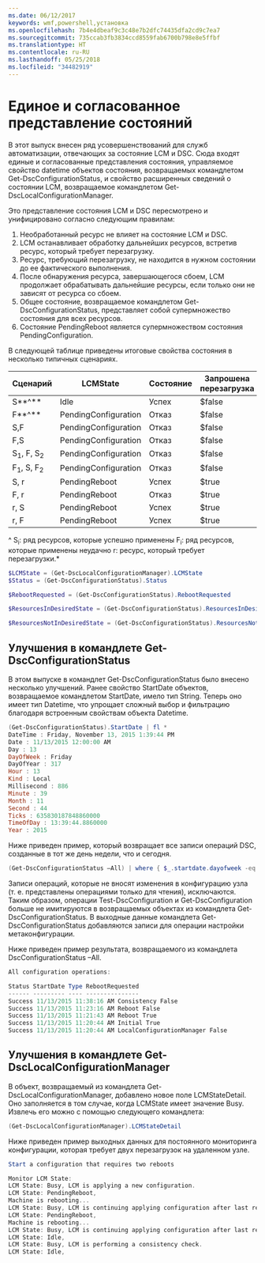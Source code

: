 ```yaml
---
ms.date: 06/12/2017
keywords: wmf,powershell,установка
ms.openlocfilehash: 7b4e4dbeaf9c3c48e7b2dfc74435dfa2cd9c7ea7
ms.sourcegitcommit: 735ccab3fb3834ccd8559fab6700b798e8e5ffbf
ms.translationtype: HT
ms.contentlocale: ru-RU
ms.lasthandoff: 05/25/2018
ms.locfileid: "34482919"
---
```

# <a name="unified-and-consistent-state-and-status-representation"></a>Единое и согласованное представление состояний

В этот выпуск внесен ряд усовершенствований для служб автоматизации, отвечающих за состояние LCM и DSC. Сюда входят единые и согласованные представления состояния, управляемое свойство datetime объектов состояния, возвращаемых командлетом Get-DscConfigurationStatus, и свойство расширенных сведений о состоянии LCM, возвращаемое командлетом Get-DscLocalConfigurationManager.

Это представление состояния LCM и DSC пересмотрено и унифицировано согласно следующим правилам:
1.  Необработанный ресурс не влияет на состояние LCM и DSC.
2.  LCM останавливает обработку дальнейших ресурсов, встретив ресурс, который требует перезагрузку.
3.  Ресурс, требующий перезагрузку, не находится в нужном состоянии до ее фактического выполнения.
4.  После обнаружения ресурса, завершающегося сбоем, LCM продолжает обрабатывать дальнейшие ресурсы, если только они не зависят от ресурса со сбоем.
5.  Общее состояние, возвращаемое командлетом Get-DscConfigurationStatus, представляет собой супермножество состояния для всех ресурсов.
6.  Состояние PendingReboot является супермножеством состояния PendingConfiguration.

В следующей таблице приведены итоговые свойства состояния в несколько типичных сценариях.

| Сценарий                    | LCMState       | Состояние | Запрошена перезагрузка  | ResourcesInDesiredState  | ResourcesNotInDesiredState |
|---------------------------------|----------------------|------------|---------------|------------------------------|--------------------------------|
| S**^**                          | Idle                 | Успех    | $false        | S                            | $null                          |
| F**^**                          | PendingConfiguration | Отказ    | $false        | $null                        | F                              |
| S,F                             | PendingConfiguration | Отказ    | $false        | S                            | F                              |
| F,S                             | PendingConfiguration | Отказ    | $false        | S                            | F                              |
| S<sub>1</sub>, F, S<sub>2</sub> | PendingConfiguration | Отказ    | $false        | S<sub>1</sub>, S<sub>2</sub> | F                              |
| F<sub>1</sub>, S, F<sub>2</sub> | PendingConfiguration | Отказ    | $false        | S                            | F<sub>1</sub>, F<sub>2</sub>   |
| S, r                            | PendingReboot        | Успех    | $true         | S                            | r                              |
| F, r                            | PendingReboot        | Отказ    | $true         | $null                        | F, r                           |
| r, S                            | PendingReboot        | Успех    | $true         | $null                        | r                              |
| r, F                            | PendingReboot        | Успех    | $true         | $null                        | r                              |

^ S<sub>i</sub>: ряд ресурсов, которые успешно применены F<sub>i</sub>: ряд ресурсов, которые применены неудачно r: ресурс, который требует перезагрузки.\*

```powershell
$LCMState = (Get-DscLocalConfigurationManager).LCMState
$Status = (Get-DscConfigurationStatus).Status

$RebootRequested = (Get-DscConfigurationStatus).RebootRequested

$ResourcesInDesiredState = (Get-DscConfigurationStatus).ResourcesInDesiredState

$ResourcesNotInDesiredState = (Get-DscConfigurationStatus).ResourcesNotInDesiredState
```

## <a name="enhancement-in-get-dscconfigurationstatus-cmdlet"></a>Улучшения в командлете Get-DscConfigurationStatus

В этом выпуске в командлет Get-DscConfigurationStatus было внесено несколько улучшений. Ранее свойство StartDate объектов, возвращаемое командлетом StartDate, имело тип String. Теперь оно имеет тип Datetime, что упрощает сложный выбор и фильтрацию благодаря встроенным свойствам объекта Datetime.

```powershell
(Get-DscConfigurationStatus).StartDate | fl *
DateTime : Friday, November 13, 2015 1:39:44 PM
Date : 11/13/2015 12:00:00 AM
Day : 13
DayOfWeek : Friday
DayOfYear : 317
Hour : 13
Kind : Local
Millisecond : 886
Minute : 39
Month : 11
Second : 44
Ticks : 635830187848860000
TimeOfDay : 13:39:44.8860000
Year : 2015
```

Ниже приведен пример, который возвращает все записи операций DSC, созданные в тот же день недели, что и сегодня.

```powershell
(Get-DscConfigurationStatus –All) | where { $_.startdate.dayofweek -eq (Get-Date).DayOfWeek }
```

Записи операций, которые не вносят изменения в конфигурацию узла (т. е. представлены операциями только для чтения), исключаются. Таким образом, операции Test-DscConfiguration и Get-DscConfiguration больше не имитируются в возвращаемых объектах из командлета Get-DscConfigurationStatus.
В выходные данные командлета Get-DscConfigurationStatus добавляются записи для операции настройки метаконфигурации.

Ниже приведен пример результата, возвращаемого из командлета DscConfigurationStatus –All.

```powershell
All configuration operations:

Status StartDate Type RebootRequested
------ --------- ---- ---------------
Success 11/13/2015 11:38:16 AM Consistency False
Success 11/13/2015 11:23:16 AM Reboot False
Success 11/13/2015 11:21:43 AM Reboot True
Success 11/13/2015 11:20:44 AM Initial True
Success 11/13/2015 11:20:44 AM LocalConfigurationManager False
```

## <a name="enhancement-in-get-dsclocalconfigurationmanager-cmdlet"></a>Улучшения в командлете Get-DscLocalConfigurationManager

В объект, возвращаемый из командлета Get-DscLocalConfigurationManager, добавлено новое поле LCMStateDetail. Оно заполняется в том случае, когда LCMState имеет значение Busy. Извлечь его можно с помощью следующего командлета:

```powershell
(Get-DscLocalConfigurationManager).LCMStateDetail
```

Ниже приведен пример выходных данных для постоянного мониторинга конфигурации, которая требует двух перезагрузок на удаленном узле.

```powershell
Start a configuration that requires two reboots

Monitor LCM State:
LCM State: Busy, LCM is applying a new configuration.
LCM State: PendingReboot,
Machine is rebooting...
LCM State: Busy, LCM is continuing applying configuration after last reboot.
LCM State: PendingReboot,
Machine is rebooting...
LCM State: Busy, LCM is continuing applying configuration after last reboot.
LCM State: Idle,
LCM State: Busy, LCM is performing a consistency check.
LCM State: Idle,
```
